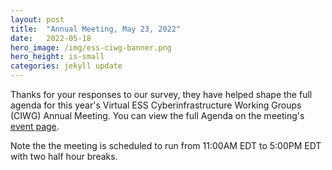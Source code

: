 ```yaml
---
layout: post
title:  "Annual Meeting, May 23, 2022"
date:   2022-05-18
hero_image: /img/ess-ciwg-banner.png
hero_height: is-small
categories: jekyll update
---
```


Thanks for your responses to our survey, they have helped shape the full agenda for this year's Virtual ESS Cyberinfrastructure Working Groups (CIWG) Annual Meeting. You can view the full Agenda on the meeting's
[event page](/events/working_group_meeting_2022).

Note the the meeting is scheduled to run from 11:00AM EDT to 5:00PM EDT with two half hour breaks.
